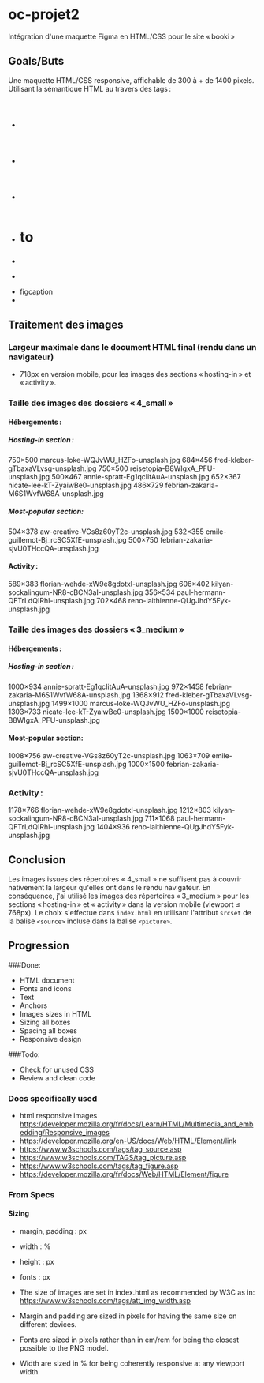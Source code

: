 # oc-projet2
Intégration d'une maquette Figma en HTML/CSS pour le site « booki »

## Goals/Buts
Une maquette HTML/CSS responsive, affichable de 300 à + de 1400 pixels. 
Utilisant la sémantique HTML au travers des tags :
* <header>
* <article> 
* <section>
* <h1> to <h3>
* <picture>
* <figure>
* figcaption
* <footer>

## Traitement des images
### Largeur maximale dans le document HTML final (rendu dans un navigateur)
* 718px en version mobile, pour les images des sections « hosting-in » et « activity ».

### Taille des images des dossiers « 4_small »
#### Hébergements :
##### Hosting-in section :

750×500 marcus-loke-WQJvWU_HZFo-unsplash.jpg
684×456 fred-kleber-gTbaxaVLvsg-unsplash.jpg
750×500 reisetopia-B8WIgxA_PFU-unsplash.jpg
500×467 annie-spratt-Eg1qcIitAuA-unsplash.jpg
652×367 nicate-lee-kT-ZyaiwBe0-unsplash.jpg
486×729 febrian-zakaria-M6S1WvfW68A-unsplash.jpg
##### Most-popular section:
504×378 aw-creative-VGs8z60yT2c-unsplash.jpg
532×355 emile-guillemot-Bj_rcSC5XfE-unsplash.jpg
500×750 febrian-zakaria-sjvU0THccQA-unsplash.jpg

#### Activity :

589×383 florian-wehde-xW9e8gdotxI-unsplash.jpg
606×402 kilyan-sockalingum-NR8-cBCN3aI-unsplash.jpg
356×534 paul-hermann-QFTrLdQIRhI-unsplash.jpg
702×468 reno-laithienne-QUgJhdY5Fyk-unsplash.jpg

### Taille des images des dossiers « 3_medium »
#### Hébergements :
##### Hosting-in section :

1000×934 annie-spratt-Eg1qcIitAuA-unsplash.jpg
972×1458 febrian-zakaria-M6S1WvfW68A-unsplash.jpg
1368×912 fred-kleber-gTbaxaVLvsg-unsplash.jpg
1499×1000 marcus-loke-WQJvWU_HZFo-unsplash.jpg
1303×733 nicate-lee-kT-ZyaiwBe0-unsplash.jpg
1500×1000 reisetopia-B8WIgxA_PFU-unsplash.jpg
#### Most-popular section:
1008×756 aw-creative-VGs8z60yT2c-unsplash.jpg
1063×709 emile-guillemot-Bj_rcSC5XfE-unsplash.jpg
1000×1500 febrian-zakaria-sjvU0THccQA-unsplash.jpg

### Activity :
1178×766 florian-wehde-xW9e8gdotxI-unsplash.jpg
1212×803 kilyan-sockalingum-NR8-cBCN3aI-unsplash.jpg
711×1068 paul-hermann-QFTrLdQIRhI-unsplash.jpg
1404×936 reno-laithienne-QUgJhdY5Fyk-unsplash.jpg

## Conclusion
Les images issues des répertoires « 4_small » ne suffisent pas à couvrir nativement la largeur qu'elles ont dans le rendu navigateur. En conséquence, j'ai utilisé les images des répertoires « 3_medium » pour les sections « hosting-in » et « activity » dans la version mobile (viewport ≤ 768px). Le choix s'effectue dans `index.html` en utilisant l'attribut `srcset` de la balise `<source>` incluse dans la balise `<picture>`.


## Progression
###Done:
* HTML document
* Fonts and icons
* Text
* Anchors
* Images sizes in HTML
* Sizing all boxes
* Spacing all boxes
* Responsive design

###Todo:
* Check for unused CSS
* Review and clean code

### Docs specifically used
* html responsive images https://developer.mozilla.org/fr/docs/Learn/HTML/Multimedia_and_embedding/Responsive_images
* https://developer.mozilla.org/en-US/docs/Web/HTML/Element/link
* https://www.w3schools.com/tags/tag_source.asp
* https://www.w3schools.com/TAGS/tag_picture.asp
* https://www.w3schools.com/tags/tag_figure.asp
* https://developer.mozilla.org/fr/docs/Web/HTML/Element/figure

### From Specs
#### Sizing
* margin, padding : px
* width : %
* height : px
* fonts : px

* The size of images are set in index.html as recommended by W3C as in: https://www.w3schools.com/tags/att_img_width.asp
* Margin and padding are sized in pixels for having the same size on different devices.
* Fonts are sized in pixels rather than in em/rem for being the closest possible to the PNG model.
* Width are sized in % for being coherently responsive at any viewport width.

